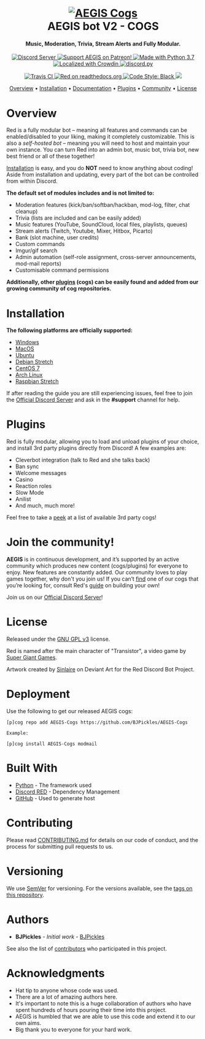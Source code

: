 <h1 align="center">
  <br>
  <a href="https://github.com/Cog-Creators/Red-DiscordBot/tree/V3/develop"><img src="http://pluspng.com/img-png/png-hd-gears-cogs-07-54-11-march-2017-600.png" alt="AEGIS Cogs"></a>
  <br>
  AEGIS bot V2 - COGS
  <br>
</h1>

<h4 align="center">Music, Moderation, Trivia, Stream Alerts and Fully Modular.</h4>

<p align="center">
  <a href="https://discord.gg/smvhW9t">
    <img src="https://discordapp.com/api/guilds/301811233827454986/widget.png?style=shield" alt="Discord Server">
  </a>
  <a href="https://www.patreon.com/Red_Devs">
    <img src="https://img.shields.io/badge/Support-Red!-yellow.svg" alt="Support AEGIS on Patreon!">
  </a>
  <a href="https://www.python.org/downloads/">
    <img src="https://img.shields.io/badge/Made%20With-Python%203.7-blue.svg?style=for-the-badge" alt="Made with Python 3.7">
  </a>
  <a href="https://crowdin.com/project/red-discordbot">
    <img src="https://d322cqt584bo4o.cloudfront.net/red-discordbot/localized.svg" alt="Localized with Crowdin">
  </a>
  <a href="https://github.com/Rapptz/discord.py/tree/rewrite">
      <img src="https://img.shields.io/badge/discord-py-blue.svg" alt="discord.py">
  </a>
</p>
<p align="center">
  <a href="https://travis-ci.com/Cog-Creators/Red-DiscordBot">
    <img src="https://api.travis-ci.com/Cog-Creators/Red-DiscordBot.svg?branch=V3/develop" alt="Travis CI">
  </a>
  <a href="http://red-discordbot.readthedocs.io/en/v3-develop/?badge=v3-develop">
    <img src="https://readthedocs.org/projects/red-discordbot/badge/?version=v3-develop" alt="Red on readthedocs.org">
  </a>
  <a href="https://github.com/ambv/black">
    <img src="https://img.shields.io/badge/code%20style-black-000000.svg" alt="Code Style: Black">
  </a>
  <a href="http://makeapullrequest.com">
    <img src="https://img.shields.io/badge/PRs-welcome-brightgreen.svg">
  </a>
</p>

<p align="center">
  <a href="#overview">Overview</a>
  •
  <a href="#installation">Installation</a>
  •
  <a href="http://red-discordbot.readthedocs.io/en/v3-develop/index.html">Documentation</a>
  •
  <a href="#plugins">Plugins</a>
  •
  <a href="#join-the-community">Community</a>
  •
  <a href="#license">License</a>
</p>

# Overview

Red is a fully modular bot – meaning all features and commands can be enabled/disabled to your
liking, making it completely customizable. This is also a *self-hosted bot* – meaning you will need
to host and maintain your own instance. You can turn Red into an admin bot, music bot, trivia bot,
new best friend or all of these together!  

[Installation](#installation) is easy, and you do **NOT** need to know anything about coding! Aside
from installation and updating, every part of the bot can be controlled from within Discord.

**The default set of modules includes and is not limited to:**

- Moderation features (kick/ban/softban/hackban, mod-log, filter, chat cleanup)
- Trivia (lists are included and can be easily added)
- Music features (YouTube, SoundCloud, local files, playlists, queues)
- Stream alerts (Twitch, Youtube, Mixer, Hitbox, Picarto)
- Bank (slot machine, user credits)
- Custom commands
- Imgur/gif search
- Admin automation (self-role assignment, cross-server announcements, mod-mail reports)
- Customisable command permissions

**Additionally, other [plugins](#plugins) (cogs) can be easily found and added from our growing
community of cog repositories.**

# Installation

**The following platforms are officially supported:** 

- [Windows](https://red-discordbot.readthedocs.io/en/v3-develop/install_windows.html)
- [MacOS](https://red-discordbot.readthedocs.io/en/v3-develop/install_linux_mac.html)
- [Ubuntu](https://red-discordbot.readthedocs.io/en/v3-develop/install_linux_mac.html)
- [Debian Stretch](https://red-discordbot.readthedocs.io/en/v3-develop/install_linux_mac.html)
- [CentOS 7](https://red-discordbot.readthedocs.io/en/v3-develop/install_linux_mac.html)
- [Arch Linux](https://red-discordbot.readthedocs.io/en/v3-develop/install_linux_mac.html)
- [Raspbian Stretch](https://red-discordbot.readthedocs.io/en/v3-develop/install_linux_mac.html)


If after reading the guide you are still experiencing issues, feel free to join the
[Official Discord Server](https://discord.gg/red) and ask in the **#support** channel for help.

# Plugins

Red is fully modular, allowing you to load and unload plugins of your choice, and install 3rd party
plugins directly from Discord! A few examples are:

- Cleverbot integration (talk to Red and she talks back)
- Ban sync
- Welcome messages
- Casino
- Reaction roles
- Slow Mode
- Anilist
- And much, much more!

Feel free to take a [peek](https://github.com/BJPickles/AEGIS-Cogs) at a list of
available 3rd party cogs!

# Join the community!

**AEGIS** is in continuous development, and it’s supported by an active community which produces new
content (cogs/plugins) for everyone to enjoy. New features are constantly added. 
Our community loves to play games together, why don't you join us!
If you can’t [find](https://github.com/BJPickles/AEGIS-Cogs) one of our cogs that you’re looking for,
consult Red's [guide](https://red-discordbot.readthedocs.io/en/v3-develop/guide_cog_creation.html) on
building your own!

Join us on our [Official Discord Server](https://discord.gg/smvhW9t)!

# License

Released under the [GNU GPL v3](https://www.gnu.org/licenses/gpl-3.0.en.html) license.

Red is named after the main character of "Transistor", a video game by
[Super Giant Games](https://www.supergiantgames.com/games/transistor/).

Artwork created by [Sinlaire](https://sinlaire.deviantart.com/) on Deviant Art for the Red Discord
Bot Project.


# Deployment

Use the following to get our released AEGIS cogs:

```
[p]cog repo add AEGIS-Cogs https://github.com/BJPickles/AEGIS-Cogs
```
```
Example:

[p]cog install AEGIS-Cogs modmail
```

# Built With

* [Python](Link) - The framework used
* [Discord RED](Link) - Dependency Management
* [GitHub](Link) - Used to generate host

# Contributing

Please read [CONTRIBUTING.md](Link) for details on our code of conduct, and the process for submitting pull requests to us.

# Versioning

We use [SemVer](http://semver.org/) for versioning. For the versions available, see the [tags on this repository](https://github.com/your/project/tags). 

# Authors

* **BJPickles** - *Initial work* - [BJPickles](https://github.com/BJPickles)

See also the list of [contributors](https://github.com/your/project/contributors) who participated in this project.

# Acknowledgments

* Hat tip to anyone whose code was used.
* There are a lot of amazing authors here.
* It's important to note this is a huge collaboration of authors who have spent hundreds of hours pouring their time into this project.
* AEGIS is humbled that we are able to use this code and extend it to our own aims.
* Big thank you to everyone for your hard work.
